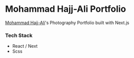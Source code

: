 # Mohammad Hajj-Ali Portfolio

[Mohammad Hajj-Ali](https://www.linkedin.com/in/mohammed-el-haj-ali/)'s Photography Portfolio built with Next.js

### Tech Stack
- React / Next
- Scss

